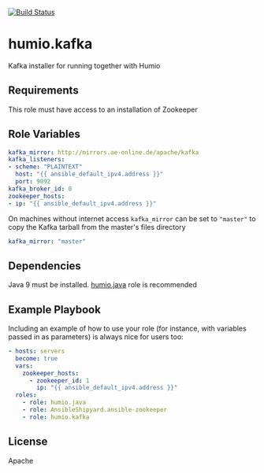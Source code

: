 [![Build Status](https://cloud.drone.io/api/badges/humio/ansible-kafka/status.svg)](https://cloud.drone.io/humio/ansible-kafka)

humio.kafka
=========

Kafka installer for running together with Humio

Requirements
------------

This role must have access to an installation of Zookeeper

Role Variables
--------------

```yaml
kafka_mirror: http://mirrors.ae-online.de/apache/kafka
kafka_listeners:
- scheme: "PLAINTEXT"
  host: "{{ ansible_default_ipv4.address }}"
  port: 9092
kafka_broker_id: 0
zookeeper_hosts:
- ip: "{{ ansible_default_ipv4.address }}"
```

On machines without internet access `kafka_mirror` can be set to `"master"` to copy the Kafka tarball from the master's files directory

```yaml
kafka_mirror: "master"
```

Dependencies
------------

Java 9 must be installed. [humio.java](https://galaxy.ansible.com/humio/java/) role is recommended

Example Playbook
----------------

Including an example of how to use your role (for instance, with variables passed in as parameters) is always nice for users too:

```yaml
- hosts: servers
  become: true
  vars:
    zookeeper_hosts:
      - zookeeper_id: 1
        ip: "{{ ansible_default_ipv4.address }}"
  roles:
    - role: humio.java
    - role: AnsibleShipyard.ansible-zookeeper
    - role: humio.kafka
```

License
-------

Apache
